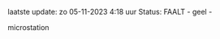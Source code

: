 laatste update: 
zo 05-11-2023  4:18   uur 
Status: FAALT - geel - 
<div class="service Y">microstation</div>